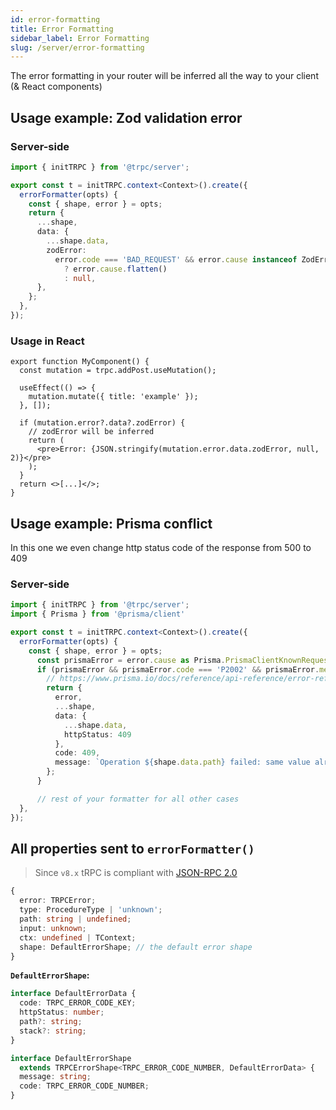 ```yaml
---
id: error-formatting
title: Error Formatting
sidebar_label: Error Formatting
slug: /server/error-formatting
---
```


The error formatting in your router will be inferred all the way to your client (&&nbsp;React&nbsp;components)

## Usage example: Zod validation error

### Server-side

```ts title='server.ts'
import { initTRPC } from '@trpc/server';

export const t = initTRPC.context<Context>().create({
  errorFormatter(opts) {
    const { shape, error } = opts;
    return {
      ...shape,
      data: {
        ...shape.data,
        zodError:
          error.code === 'BAD_REQUEST' && error.cause instanceof ZodError
            ? error.cause.flatten()
            : null,
      },
    };
  },
});
```

### Usage in React

```tsx title='components/MyComponent.tsx'
export function MyComponent() {
  const mutation = trpc.addPost.useMutation();

  useEffect(() => {
    mutation.mutate({ title: 'example' });
  }, []);

  if (mutation.error?.data?.zodError) {
    // zodError will be inferred
    return (
      <pre>Error: {JSON.stringify(mutation.error.data.zodError, null, 2)}</pre>
    );
  }
  return <>[...]</>;
}
```

## Usage example: Prisma conflict

In this one we even change http status code of the response from 500 to 409

### Server-side

```ts title='server.ts'
import { initTRPC } from '@trpc/server';
import { Prisma } from '@prisma/client'

export const t = initTRPC.context<Context>().create({
  errorFormatter(opts) {
    const { shape, error } = opts;
      const prismaError = error.cause as Prisma.PrismaClientKnownRequestError;
      if (prismaError && prismaError.code === 'P2002' && prismaError.meta) {
        // https://www.prisma.io/docs/reference/api-reference/error-reference#p2002
        return {
          error,
          ...shape,
          data: {
            ...shape.data,
            httpStatus: 409
          },
          code: 409,
          message: `Operation ${shape.data.path} failed: same value already exists for field "${prismaError.meta.target}"`
        };
      }

      // rest of your formatter for all other cases
  },
});
```


## All properties sent to `errorFormatter()`

> Since `v8.x` tRPC is compliant with [JSON-RPC 2.0](https://www.jsonrpc.org/specification)

```ts
{
  error: TRPCError;
  type: ProcedureType | 'unknown';
  path: string | undefined;
  input: unknown;
  ctx: undefined | TContext;
  shape: DefaultErrorShape; // the default error shape
}
```

**`DefaultErrorShape`:**

```ts
interface DefaultErrorData {
  code: TRPC_ERROR_CODE_KEY;
  httpStatus: number;
  path?: string;
  stack?: string;
}

interface DefaultErrorShape
  extends TRPCErrorShape<TRPC_ERROR_CODE_NUMBER, DefaultErrorData> {
  message: string;
  code: TRPC_ERROR_CODE_NUMBER;
}
```
